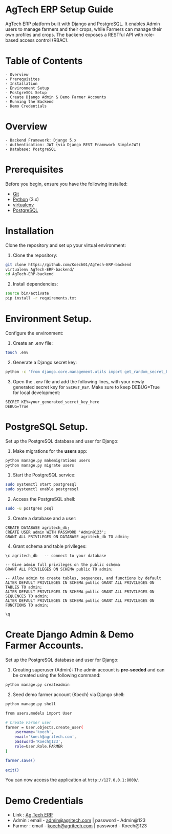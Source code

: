 # AgTech ERP Setup Guide
AgTech ERP platform built with Django and PostgreSQL. It enables Admin users to manage farmers and their crops, while Farmers can manage their own profiles and crops. The backend exposes a RESTful API with role-based access control (RBAC).


# Table of Contents
    - Overview
    - Prerequisites
    - Installation
    - Environment Setup
    - PostgreSQL Setup  
    - Create Django Admin & Demo Farmer Accounts
    - Running the Backend 
    - Demo Credentials 


# Overview
    - Backend Framework: Django 5.x
    - Authentication: JWT (via Django REST Framework SimpleJWT)
    - Database: PostgreSQL


# Prerequisites
Before you begin, ensure you have the following installed:
- [Git](https://git-scm.com/downloads)
- [Python](https://www.python.org/downloads/) (3.x)
- [virtualenv](https://virtualenv.pypa.io/en/latest/installation.html)
- [PostgreSQL](https://www.postgresql.org/download/)


# Installation
Clone the repository and set up your virtual environment:

1. Clone the repository:
```bash
git clone https://github.com/Koech01/AgTech-ERP-backend
virtualenv AgTech-ERP-backend/
cd AgTech-ERP-backend
```

2. Install dependencies:
```bash
source bin/activate
pip install -r requirements.txt
```

# Environment Setup.
Configure the environment:

1. Create an .env file:
```bash
touch .env 
```

2. Generate a Django secret key:
```bash
python -c 'from django.core.management.utils import get_random_secret_key; print(get_random_secret_key())'
```

3. Open the `.env` file and add the following lines, with your newly generated secret key for `SECRET_KEY`. Make sure to keep DEBUG=True for local development:
```env
SECRET_KEY=your_generated_secret_key_here
DEBUG=True
```

# PostgreSQL Setup.
Set up the PostgreSQL database and user for Django:

1. Make migrations for the  **users** app:
```bash
python manage.py makemigrations users
python manage.py migrate users
```

1. Start the PostgreSQL service:
```bash
sudo systemctl start postgresql
sudo systemctl enable postgresql 
```

2. Access the PostgreSQL shell:
```bash
sudo -u postgres psql
```

3. Create a database and a user:
```env
CREATE DATABASE agritech_db;
CREATE USER admin WITH PASSWORD 'Admin@123';
GRANT ALL PRIVILEGES ON DATABASE agritech_db TO admin;
```

4. Grant schema and table privileges:
```env
\c agritech_db   -- connect to your database

-- Give admin full privileges on the public schema
GRANT ALL PRIVILEGES ON SCHEMA public TO admin;

-- Allow admin to create tables, sequences, and functions by default
ALTER DEFAULT PRIVILEGES IN SCHEMA public GRANT ALL PRIVILEGES ON TABLES TO admin;
ALTER DEFAULT PRIVILEGES IN SCHEMA public GRANT ALL PRIVILEGES ON SEQUENCES TO admin;
ALTER DEFAULT PRIVILEGES IN SCHEMA public GRANT ALL PRIVILEGES ON FUNCTIONS TO admin;

\q   
```

# Create Django Admin & Demo Farmer Accounts.
Set up the PostgreSQL database and user for Django:
 
1. Creating superuser (Admin):
The admin account is **pre-seeded** and can be created using the following command:

```bash
python manage.py createadmin
```

2. Seed demo farmer account (Koech) via Django shell:
```bash
python manage.py shell
```

```bash
from users.models import User   

# Create Farmer user
farmer = User.objects.create_user(
    username='koech',
    email='koech@agritech.com',
    password='Koech@123',
    role=User.Role.FARMER  
)

farmer.save()   
 
exit()
```

You can now access the application at `http://127.0.0.1:8000/`.
 
# Demo Credentials
  - Link   : [Ag Tech ERP](https://ag-tech-erp-frontend-deploy.vercel.app/)
  - Admin  : email - admin@agritech.com | password - Admin@123
  - Farmer : email - koech@agritech.com | password - Koech@123
